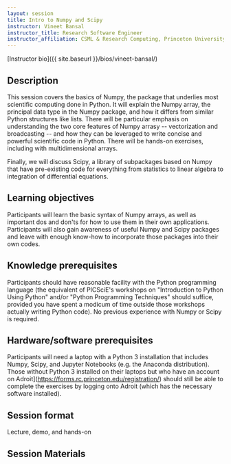 ```yaml
---
layout: session
title: Intro to Numpy and Scipy
instructor: Vineet Bansal
instructor_title: Research Software Engineer
instructor_affiliation: CSML & Research Computing, Princeton University
---
```


[Instructor bio]({{ site.baseurl }}/bios/vineet-bansal/)


## Description ##
This session covers the basics of Numpy, the package that underlies most scientific computing done in Python.  It will explain the Numpy array, the principal data type in the Numpy package, and how it differs from similar Python structures like lists. There will be particular emphasis on understanding the two core features of Numpy arrasy -- vectorization and broadcasting -- and how they can be leveraged to write concise and powerful scientific code in Python.  There will be hands-on exercises, including with multidimensional arrays.

Finally, we will discuss Scipy, a library of subpackages based on Numpy that have pre-existing code for everything from statistics to linear algebra to integration of differential equations.

## Learning objectives ##
Participants will learn the basic syntax of Numpy arrays, as well as important dos and don'ts for how to use them in their own applications. Participants will also gain awareness of useful Numpy and Scipy packages and leave with enough know-how to incorporate those packages into their own codes.

## Knowledge prerequisites ##
Participants should have reasonable facility with the Python programming language (the equivalent of PICSciE's workshops on "Introduction to Python Using Python" and/or "Python Programming Techniques" should suffice, provided you have spent a modicum of time outside those workshops actually writing Python code).  No previous experience with Numpy or Scipy is required.

## Hardware/software prerequisites ##
Participants will need a laptop with a Python 3 installation that includes Numpy, Scipy, and Jupyter Notebooks (e.g. the Anaconda distribution).  Those without Python 3 installed on their laptops but who have an account on Adroit](https://forms.rc.princeton.edu/registration/) should still be able to complete the exercises by logging onto Adroit (which has the necessary software installed).


## Session format ##
Lecture, demo, and hands-on

## Session Materials ##

<!--
All presentation materials are [here](https://princetonuniversity.github.io/hpc_beginning_workshop/).
-->
